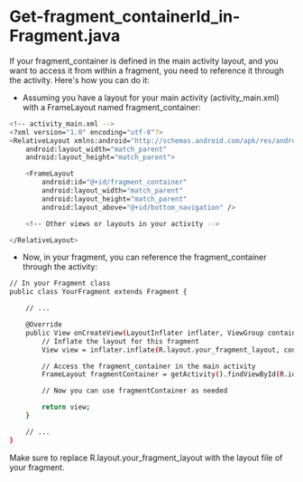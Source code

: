# Get-fragment_containerId_in-Fragment.java
If your fragment_container is defined in the main activity layout, and you want to access it from within a fragment, you need to reference it through the activity. Here's how you can do it:



- Assuming you have a layout for your main activity (activity_main.xml) with a FrameLayout named fragment_container:
```bash
<!-- activity_main.xml -->
<?xml version="1.0" encoding="utf-8"?>
<RelativeLayout xmlns:android="http://schemas.android.com/apk/res/android"
    android:layout_width="match_parent"
    android:layout_height="match_parent">

    <FrameLayout
        android:id="@+id/fragment_container"
        android:layout_width="match_parent"
        android:layout_height="match_parent"
        android:layout_above="@+id/bottom_navigation" />

    <!-- Other views or layouts in your activity -->

</RelativeLayout>

```




- Now, in your fragment, you can reference the fragment_container through the activity:
```bash
// In your Fragment class
public class YourFragment extends Fragment {

    // ...

    @Override
    public View onCreateView(LayoutInflater inflater, ViewGroup container, Bundle savedInstanceState) {
        // Inflate the layout for this fragment
        View view = inflater.inflate(R.layout.your_fragment_layout, container, false);

        // Access the fragment_container in the main activity
        FrameLayout fragmentContainer = getActivity().findViewById(R.id.fragment_container);

        // Now you can use fragmentContainer as needed

        return view;
    }

    // ...
}

```



Make sure to replace R.layout.your_fragment_layout with the layout file of your fragment.
